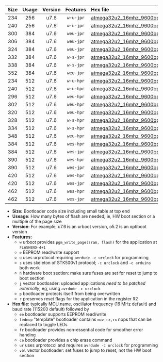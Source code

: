 |Size|Usage|Version|Features|Hex file|
|:-:|:-:|:-:|:-:|:--|
|234|256|u7.6|`w-u-jpr`|[atmega32u2_16mhz_9600bps_ur_vbl.hex](https://raw.githubusercontent.com/stefanrueger/urboot/main//atmega32u2_16mhz_9600bps_ur_vbl.hex)|
|240|256|u7.6|`w-u-jpr`|[atmega32u2_16mhz_9600bps_lednop_ur_vbl.hex](https://raw.githubusercontent.com/stefanrueger/urboot/main//atmega32u2_16mhz_9600bps_lednop_ur_vbl.hex)|
|300|384|u7.6|`weu-jpr`|[atmega32u2_16mhz_9600bps_ee_ur_vbl.hex](https://raw.githubusercontent.com/stefanrueger/urboot/main//atmega32u2_16mhz_9600bps_ee_ur_vbl.hex)|
|306|384|u7.6|`weu-jpr`|[atmega32u2_16mhz_9600bps_ee_lednop_ur_vbl.hex](https://raw.githubusercontent.com/stefanrueger/urboot/main//atmega32u2_16mhz_9600bps_ee_lednop_ur_vbl.hex)|
|324|384|u7.6|`weu-jpr`|[atmega32u2_16mhz_9600bps_ee_lednop_fr_ur_vbl.hex](https://raw.githubusercontent.com/stefanrueger/urboot/main//atmega32u2_16mhz_9600bps_ee_lednop_fr_ur_vbl.hex)|
|332|384|u7.6|`w-s-jpr`|[atmega32u2_16mhz_9600bps_vbl.hex](https://raw.githubusercontent.com/stefanrueger/urboot/main//atmega32u2_16mhz_9600bps_vbl.hex)|
|338|384|u7.6|`w-s-jpr`|[atmega32u2_16mhz_9600bps_lednop_vbl.hex](https://raw.githubusercontent.com/stefanrueger/urboot/main//atmega32u2_16mhz_9600bps_lednop_vbl.hex)|
|352|384|u7.6|`weu-jpr`|[atmega32u2_16mhz_9600bps_ee_lednop_fr_ce_ur_vbl.hex](https://raw.githubusercontent.com/stefanrueger/urboot/main//atmega32u2_16mhz_9600bps_ee_lednop_fr_ce_ur_vbl.hex)|
|234|512|u7.6|`w-u-hpr`|[atmega32u2_16mhz_9600bps_ur.hex](https://raw.githubusercontent.com/stefanrueger/urboot/main//atmega32u2_16mhz_9600bps_ur.hex)|
|240|512|u7.6|`w-u-hpr`|[atmega32u2_16mhz_9600bps_lednop_ur.hex](https://raw.githubusercontent.com/stefanrueger/urboot/main//atmega32u2_16mhz_9600bps_lednop_ur.hex)|
|296|512|u7.6|`weu-hpr`|[atmega32u2_16mhz_9600bps_ee_ur.hex](https://raw.githubusercontent.com/stefanrueger/urboot/main//atmega32u2_16mhz_9600bps_ee_ur.hex)|
|302|512|u7.6|`weu-hpr`|[atmega32u2_16mhz_9600bps_ee_lednop_ur.hex](https://raw.githubusercontent.com/stefanrueger/urboot/main//atmega32u2_16mhz_9600bps_ee_lednop_ur.hex)|
|320|512|u7.6|`weu-hpr`|[atmega32u2_16mhz_9600bps_ee_lednop_fr_ur.hex](https://raw.githubusercontent.com/stefanrueger/urboot/main//atmega32u2_16mhz_9600bps_ee_lednop_fr_ur.hex)|
|328|512|u7.6|`w-s-hpr`|[atmega32u2_16mhz_9600bps.hex](https://raw.githubusercontent.com/stefanrueger/urboot/main//atmega32u2_16mhz_9600bps.hex)|
|334|512|u7.6|`w-s-hpr`|[atmega32u2_16mhz_9600bps_lednop.hex](https://raw.githubusercontent.com/stefanrueger/urboot/main//atmega32u2_16mhz_9600bps_lednop.hex)|
|348|512|u7.6|`weu-hpr`|[atmega32u2_16mhz_9600bps_ee_lednop_fr_ce_ur.hex](https://raw.githubusercontent.com/stefanrueger/urboot/main//atmega32u2_16mhz_9600bps_ee_lednop_fr_ce_ur.hex)|
|384|512|u7.6|`wes-hpr`|[atmega32u2_16mhz_9600bps_ee.hex](https://raw.githubusercontent.com/stefanrueger/urboot/main//atmega32u2_16mhz_9600bps_ee.hex)|
|384|512|u7.6|`wes-jpr`|[atmega32u2_16mhz_9600bps_ee_vbl.hex](https://raw.githubusercontent.com/stefanrueger/urboot/main//atmega32u2_16mhz_9600bps_ee_vbl.hex)|
|390|512|u7.6|`wes-hpr`|[atmega32u2_16mhz_9600bps_ee_lednop.hex](https://raw.githubusercontent.com/stefanrueger/urboot/main//atmega32u2_16mhz_9600bps_ee_lednop.hex)|
|390|512|u7.6|`wes-jpr`|[atmega32u2_16mhz_9600bps_ee_lednop_vbl.hex](https://raw.githubusercontent.com/stefanrueger/urboot/main//atmega32u2_16mhz_9600bps_ee_lednop_vbl.hex)|
|420|512|u7.6|`wes-hpr`|[atmega32u2_16mhz_9600bps_ee_lednop_fr.hex](https://raw.githubusercontent.com/stefanrueger/urboot/main//atmega32u2_16mhz_9600bps_ee_lednop_fr.hex)|
|420|512|u7.6|`wes-jpr`|[atmega32u2_16mhz_9600bps_ee_lednop_fr_vbl.hex](https://raw.githubusercontent.com/stefanrueger/urboot/main//atmega32u2_16mhz_9600bps_ee_lednop_fr_vbl.hex)|
|462|512|u7.6|`wes-hpr`|[atmega32u2_16mhz_9600bps_ee_lednop_fr_ce.hex](https://raw.githubusercontent.com/stefanrueger/urboot/main//atmega32u2_16mhz_9600bps_ee_lednop_fr_ce.hex)|
|462|512|u7.6|`wes-jpr`|[atmega32u2_16mhz_9600bps_ee_lednop_fr_ce_vbl.hex](https://raw.githubusercontent.com/stefanrueger/urboot/main//atmega32u2_16mhz_9600bps_ee_lednop_fr_ce_vbl.hex)|

- **Size:** Bootloader code size including small table at top end
- **Useage:** How many bytes of flash are needed, ie, HW boot section or a multiple of the page size
- **Version:** For example, u7.6 is an urboot version, o5.2 is an optiboot version
- **Features:**
  + `w` urboot provides `pgm_write_page(sram, flash)` for the application at `FLASHEND-4+1`
  + `e` EEPROM read/write support
  + `u` uses urprotocol requiring `avrdude -c urclock` for programming
  + `s` uses skeleton of STK500v1 protocol; `-c urclock` and `-c arduino` both work
  + `h` hardware boot section: make sure fuses are set for reset to jump to boot section
  + `j` vector bootloader: uploaded applications *need to be patched externally*, eg, using `avrdude -c urclock`
  + `p` bootloader protects itself from being overwritten
  + `r` preserves reset flags for the application in the register R2
- **Hex file:** typically MCU name, oscillator frequency (16 MHz default) and baud rate (115200 default) followed by
  + `ee` bootloader supports EEPROM read/write
  + `lednop` "template" bootloader contains `mov rx,rx` nops that can be replaced to toggle LEDs
  + `fr` bootloader provides non-essential code for smoother error handing
  + `ce` bootloader provides a chip erase command
  + `ur` uses urprotocol and requires `avrdude -c urclock` for programming
  + `vbl` vector bootloader: set fuses to jump to reset, not the HW boot section
